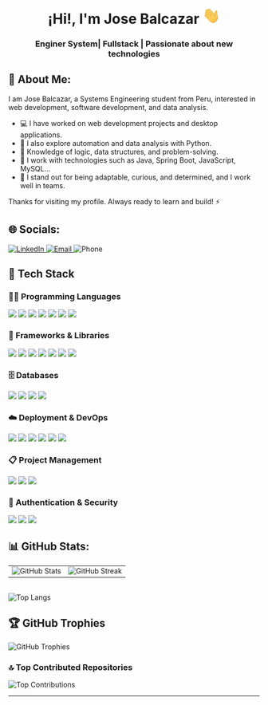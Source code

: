 <h1 align="center">¡Hi!, I'm Jose Balcazar <img src="https://raw.githubusercontent.com/ABSphreak/ABSphreak/master/gifs/Hi.gif" width="35px"> </h1>
<h3 align="center"> Enginer System| Fullstack | Passionate about new technologies</h3>
 
<h2>💫 About Me: </h2>
I am Jose Balcazar, a Systems Engineering student from Peru, interested in web development, software development, and data analysis.
<ul>
  <li>💻 I have worked on web development projects and desktop applications.</li>
  <li>🐍 I also explore automation and data analysis with Python.</li>
  <li>🧠 Knowledge of logic, data structures, and problem-solving.</li>
  <li>🔧 I work with technologies such as Java, Spring Boot, JavaScript, MySQL...</li>
  <li>🤝 I stand out for being adaptable, curious, and determined, and I work well in teams.</li>
</ul>
Thanks for visiting my profile. Always ready to learn and build! ⚡
<h2>🌐 Socials: </h2>
<p align="start">
  <a href="https://www.linkedin.com/in/jose-jesus-balcazar-choqqu" target="_blank">
    <img src="https://img.shields.io/badge/LinkedIn-blue?style=for-the-badge&logo=linkedin&logoColor=white" alt="LinkedIn"/>
  </a>
  <a href="mailto:jbalcazar377@gmail.com">
    <img src="https://img.shields.io/badge/Email-red?style=for-the-badge&logo=gmail&logoColor=white" alt="Email"/>
  </a>
<img src="https://img.shields.io/badge/-+51%20998158175-success?style=for-the-badge&logo=whatsapp&logoColor=white" alt="Phone"/>
</p>
<h2>🚀 Tech Stack</h2>

<h3>🧑‍💻 Programming Languages</h3>
<p>
<img src="https://img.shields.io/badge/Java-007396?style=for-the-badge&logo=java&logoColor=white"/>
  <img src="https://img.shields.io/badge/Python-3776AB?style=for-the-badge&logo=python&logoColor=white"/>
  <img src="https://img.shields.io/badge/JavaScript-F7DF1E?style=for-the-badge&logo=javascript&logoColor=black"/>
  <img src="https://img.shields.io/badge/TypeScript-3178C6?style=for-the-badge&logo=typescript&logoColor=white"/>
  <img src="https://img.shields.io/badge/PHP-777BB4?style=for-the-badge&logo=php&logoColor=white"/>
  <img src="https://img.shields.io/badge/HTML5-E34F26?style=for-the-badge&logo=html5&logoColor=white"/>
  <img src="https://img.shields.io/badge/CSS-1572B6?style=for-the-badge&logo=css3&logoColor=white"/>
</p>

<h3>🧩 Frameworks & Libraries</h3>
<p>
  <img src="https://img.shields.io/badge/Spring_Boot-6DB33F?style=for-the-badge&logo=spring&logoColor=white"/>
  <img src="https://img.shields.io/badge/Node.js-339933?style=for-the-badge&logo=nodedotjs&logoColor=white"/>
  <img src="https://img.shields.io/badge/Angular-DD0031?style=for-the-badge&logo=angular&logoColor=white"/>
  <img src="https://img.shields.io/badge/Laravel-FF2D20?style=for-the-badge&logo=laravel&logoColor=white"/>
  <img src="https://img.shields.io/badge/Bootstrap-7952B3?style=for-the-badge&logo=bootstrap&logoColor=white"/>
  <img src="https://img.shields.io/badge/Tailwind_CSS-38B2AC?style=for-the-badge&logo=tailwind-css&logoColor=white"/>
  <img src="https://img.shields.io/badge/Bulma-00D1B2?style=for-the-badge&logo=bulma&logoColor=white"/>
</p>

<h3>🗄️ Databases</h3>
<p>
  <img src="https://img.shields.io/badge/MySQL-4479A1?style=for-the-badge&logo=mysql&logoColor=white"/>
  <img src="https://img.shields.io/badge/PostgreSQL-4169E1?style=for-the-badge&logo=postgresql&logoColor=white"/>
  <img src="https://img.shields.io/badge/SQLite-003B57?style=for-the-badge&logo=sqlite&logoColor=white"/>
  <img src="https://img.shields.io/badge/Supabase-3ECF8E?style=for-the-badge&logo=supabase&logoColor=white"/>
</p>

<h3>☁️ Deployment & DevOps</h3>
<p>
  <img src="https://img.shields.io/badge/Docker-2496ED?style=for-the-badge&logo=docker&logoColor=white"/>
  <img src="https://img.shields.io/badge/GitHub_Actions-2088FF?style=for-the-badge&logo=githubactions&logoColor=white"/>
  <img src="https://img.shields.io/badge/Render-46E3B7?style=for-the-badge&logo=render&logoColor=black"/>
  <img src="https://img.shields.io/badge/Railway-000000?style=for-the-badge&logo=railway&logoColor=white"/>
  <img src="https://img.shields.io/badge/Azure-0078D4?style=for-the-badge&logo=microsoftazure&logoColor=white"/>
  <img src="https://img.shields.io/badge/Google_Cloud-4285F4?style=for-the-badge&logo=googlecloud&logoColor=white"/>
</p>

<h3>📋 Project Management</h3>
<p>
  <img src="https://img.shields.io/badge/Jira-0052CC?style=for-the-badge&logo=jira&logoColor=white"/>
  <img src="https://img.shields.io/badge/Asana-273347?style=for-the-badge&logo=asana&logoColor=white"/>
  <img src="https://img.shields.io/badge/GitHub_Projects-181717?style=for-the-badge&logo=github&logoColor=white"/>
</p>

<h3>🔐 Authentication & Security</h3>
<p>
  <img src="https://img.shields.io/badge/Spring_Security-6DB33F?style=for-the-badge&logo=springsecurity&logoColor=white"/>
  <img src="https://img.shields.io/badge/JWT-000000?style=for-the-badge&logo=JSON%20web%20tokens&logoColor=white"/>
  <img src="https://img.shields.io/badge/BCrypt-FAFAFA?style=for-the-badge&logoColor=black"/>
</p>

<h2>📊 GitHub Stats:</h2>

<table>
  <tr>
    <td>
      <img src="https://github-readme-stats.vercel.app/api?username=joseBC377&theme=merko&hide_border=false&include_all_commits=true&count_private=true" alt="GitHub Stats"/>
    </td>
    <td>
      <img src="https://github-readme-streak-stats.herokuapp.com/?user=joseBC377&theme=merko&hide_border=false" alt="GitHub Streak"/>
    </td>
  </tr>
</table>

<br/>

<img src="https://github-readme-stats.vercel.app/api/top-langs/?username=joseBC377&theme=merko&hide_border=false&include_all_commits=true&count_private=true&layout=compact" alt="Top Langs"/>

<h2>🏆 GitHub Trophies</h2>
<img src="https://github-profile-trophy.vercel.app/?username=joseBC377&theme=monokai&no-frame=false&no-bg=true&margin-w=4" alt="GitHub Trophies"/>

<h3>🔝 Top Contributed Repositories</h3>
<img src="https://github-contributor-stats.vercel.app/api?username=joseBC377&limit=5&theme=dark&combine_all_yearly_contributions=true" alt="Top Contributions"/>

<hr/>


